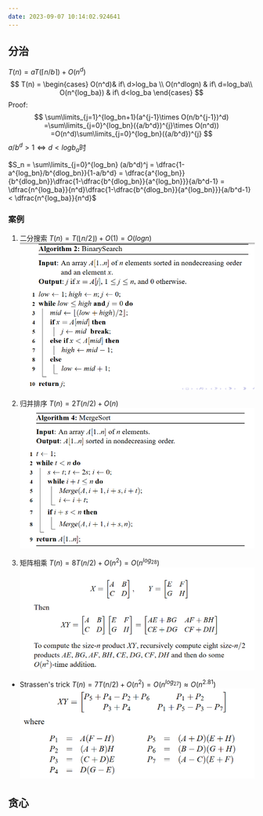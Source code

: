 ```yaml
---
date: 2023-09-07 10:14:02.924641
---
```

## 分治

$T(n) = aT(\lceil n/b\rceil)+O(n^d)$
$$
T(n) = \begin{cases}
O(n^d)& if\ d>log_ba \\
O(n^dlogn) & if\ d=log_ba\\
O(n^{log_ba}) & if\ d<log_ba
\end{cases}
$$
Proof:
$$
\sum\limits_{j=1}^{log_bn+1}(a^{j-1}\times O(n/b^{j-1})^d) =\sum\limits_{j=0}^{log_bn}({a/b^d})^{j}\times O(n^d)) =O(n^d)\sum\limits_{j=0}^{log_bn}({a/b^d})^{j}
$$
$a/b^d >1 \iff d<logb_a$时

$S_n = \sum\limits_{j=0}^{log_bn} (a/b^d)^j = \dfrac{1-a^{log_bn}/b^{dlog_bn}}{1-a/b^d} = \dfrac{a^{log_bn}}{b^{dlog_bn}}\dfrac{1-\dfrac{b^{dlog_bn}}{a^{log_bn}}}{a/b^d-1} = \dfrac{n^{log_ba}}{n^d}\dfrac{1-\dfrac{b^{dlog_bn}}{a^{log_bn}}}{a/b^d-1} < \dfrac{n^{log_ba}}{n^d}$

### 案例

1. 二分搜索  $T(n) = T(\lfloor n/2\rfloor)+O(1) = O(logn)$![image-20230907105401397](https://raw.githubusercontent.com/DingSJ101/picgo_hub/main/img/20230907105403.png)

2. 归并排序 $T(n) = 2T(n/2) + O(n)$ ![image-20230907105825831](https://raw.githubusercontent.com/DingSJ101/picgo_hub/main/img/20230907105827.png) 

3. 矩阵相乘 $T(n) = 8T(n/2)+O(n^2) = O(n^{log_28})$![image-20230907110055490](https://raw.githubusercontent.com/DingSJ101/picgo_hub/main/img/20230907110056.png)

- Strassen's trick $T(n) = 7T(n/2)+O(n^2) = O(n^{log_27}) \approx O(n^{2.81})$ ![image-20230907130206768](https://raw.githubusercontent.com/DingSJ101/picgo_hub/main/img/20230907130208.png)

  



## 贪心

